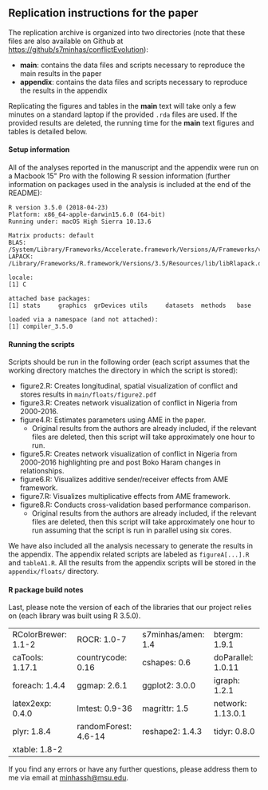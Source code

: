 ## Replication instructions for the paper

The replication archive is organized into two directories (note that these files are also available on Github at [https://github/s7minhas/conflictEvolution](https://github.com/s7minhas/conflictEvolution)):

- **main**: contains the data files and scripts necessary to reproduce the main results in the paper
- **appendix**: contains the data files and scripts necessary to reproduce the results in the appendix

Replicating the figures and tables in the **main** text will take only a few minutes on a standard laptop if the provided `.rda` files are used. If the provided results are deleted, the running time for the **main** text figures and tables is detailed below. 

#### Setup information

All of the analyses reported in the manuscript and the appendix were run on a Macbook 15" Pro with the following R session information (further information on packages used in the analysis is included at the end of the README): 

```
R version 3.5.0 (2018-04-23)
Platform: x86_64-apple-darwin15.6.0 (64-bit)
Running under: macOS High Sierra 10.13.6

Matrix products: default
BLAS: /System/Library/Frameworks/Accelerate.framework/Versions/A/Frameworks/vecLib.framework/Versions/A/libBLAS.dylib
LAPACK: /Library/Frameworks/R.framework/Versions/3.5/Resources/lib/libRlapack.dylib

locale:
[1] C

attached base packages:
[1] stats     graphics  grDevices utils     datasets  methods   base     

loaded via a namespace (and not attached):
[1] compiler_3.5.0
```

#### Running the scripts

Scripts should be run in the following order (each script assumes that the working directory matches the directory in which the script is stored): 

- figure2.R: Creates longitudinal, spatial visualization of conflict and stores results in `main/floats/figure2.pdf`
- figure3.R: Creates network visualization of conflict in Nigeria from 2000-2016.
- figure4.R: Estimates parameters using AME in the paper.
    + Original results from the authors are already included, if the relevant files are deleted, then this script will take approximately one hour to run. 
- figure5.R: Creates network visualization of conflict in Nigeria from 2000-2016 highlighting pre and post Boko Haram changes in relationships.
- figure6.R: Visualizes additive sender/receiver effects from AME framework.
- figure7.R: Visualizes multiplicative effects from AME framework.
- figure8.R: Conducts cross-validation based performance comparison. 
    + Original results from the authors are already included, if the relevant files are deleted, then this script will take approximately one hour to run assuming that the script is run in parallel using six cores.

We have also included all the analysis necessary to generate the results in the appendix. The appendix related scripts are labeled as `figureA[...].R` and `tableA1.R`. All the results from the appendix scripts will be stored in the `appendix/floats/` directory.

#### R package build notes

Last, please note the version of each of the libraries that our project relies on (each library was built using R 3.5.0). 

|                    |                     |                |                   |
|:-------------------|:--------------------|:---------------|:------------------|
|RColorBrewer: 1.1-2 |ROCR: 1.0-7          |s7minhas/amen: 1.4       |btergm: 1.9.1      |
|caTools: 1.17.1     |countrycode: 0.16    |cshapes: 0.6    |doParallel: 1.0.11 |
|foreach: 1.4.4      |ggmap: 2.6.1         |ggplot2: 3.0.0  |igraph: 1.2.1      |
|latex2exp: 0.4.0    |lmtest: 0.9-36       |magrittr: 1.5   |network: 1.13.0.1  |
|plyr: 1.8.4         |randomForest: 4.6-14 |reshape2: 1.4.3 |tidyr: 0.8.0       |
|xtable: 1.8-2       |                     |                |                   |

If you find any errors or have any further questions, please address them to me via email at minhassh@msu.edu.